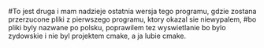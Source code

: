 #To jest druga i mam nadzieje ostatnia wersja tego programu, gdzie zostana przerzucone pliki z pierwszego programu, ktory okazal sie niewypalem,
#bo pliki byly nazwane po polsku, poprawilem tez wyswietlanie bo bylo zydowskie i nie byl projektem cmake, a ja lubie cmake.

